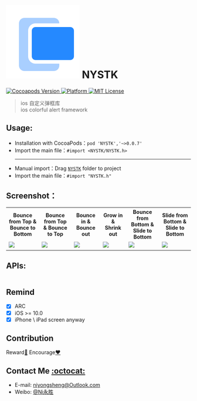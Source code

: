 ![(logo)](https://github.com/niyongsheng/NYSTK/blob/master/logo.png?raw=true)
NYSTK
===
<p align="left">
	<a href="http://cocoapods.org/pods/NYSTK">
    <img src="https://img.shields.io/cocoapods/v/NYSTK.svg" alt="Cocoapods Version">
  </a>
  <a href="http://cocoapods.org/pods/NYSTK">
    <img src="https://img.shields.io/cocoapods/p/NYSTK.svg" alt="Platform">
  </a>
  <a href="LICENSE">
    <img src="https://img.shields.io/cocoapods/l/NYSTK.svg" alt="MIT License">
  </a>
</p>

> ios 自定义弹框库 <br>
> ios colorful alert framework

## Usage:
* Installation with CocoaPods：`pod 'NYSTK','~>0.0.7'`
* Import the main file：`#import <NYSTK/NYSTK.h>`
<br><hr>
* Manual import：Drag [`NYSTK`](https://github.com/niyongsheng/NYSTK/tree/master/NYSTK) folder to project
* Import the main file：`#import "NYSTK.h"`

## Screenshot：
<table>
<tr>
<th>Bounce from Top & Bounce to Bottom</th>
<th>Bounce from Top & Bounce to Top</th>
<th>Bounce in & Bounce out</th>
<th>Grow in & Shrink out</th>
<th>Bounce from Bottom & Slide to Bottom</th>
<th>Slide from Bottom & Slide to Bottom</th>
</tr>
<tr>
<td><img src="/Resources/001_bounce_from_top&Bounce_to_bottom.gif"/></td>
<td><img src="/Resources/002_bounce_from_top&bounce_to_top.gif"/></td>
<td><img src="/Resources/003_bounce_in&bounce_out.gif"/></td>
<td><img src="/Resources/004_grow_in&shrink_out.gif"/></td>
<td><img src="/Resources/005_bounce_from_bottom&slide_to_bottom.gif"/></td>
<td><img src="/Resources/006_slide_from_bottom&slide_to_bottom.gif"/></td>
</tr>
</table>

## APIs:

```objc

```

## Remind
- [x] ARC
- [x] iOS >= 10.0
- [x] iPhone \ iPad screen anyway

## Contribution
Reward[:lollipop:](https://github.com/niyongsheng/niyongsheng.github.io/blob/master/Beg/README.md)  Encourage[:heart:](https://github.com/niyongsheng/NYSTK/stargazers)

## Contact Me [:octocat:](https://niyongsheng.github.io)
* E-mail: niyongsheng@Outlook.com
* Weibo: [@Ni永胜](https://weibo.com/u/7317805089)
